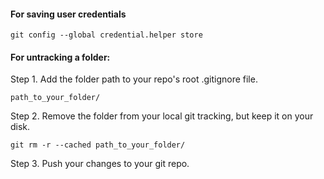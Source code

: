 
#### For saving user credentials

`git config --global credential.helper store`


#### For untracking a folder:

Step 1. Add the folder path to your repo's root .gitignore file. 

`path_to_your_folder/ `

Step 2. Remove the folder from your local git tracking, but keep it on your disk.

` git rm -r --cached path_to_your_folder/ `

Step 3. Push your changes to your git repo.

